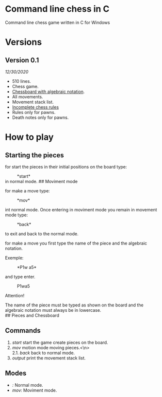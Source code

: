 # Command line chess in C
Command line chess game written in C for Windows
# Versions
## Version 0.1
*12/30/2020*
* 510 lines.
* Chess game.
* [Chessboard with algebraic notation](https://en.wikipedia.org/wiki/Algebraic_notation_(chess)#:~:text=Algebraic%20notation%20(or%20AN)%20is,books%2C%20magazines%2C%20and%20newspapers.).
* All movements.
* Movement stack list.
* [Incomplete chess rules](https://en.wikipedia.org/wiki/Rules_of_chess)
* Rules only for pawns.
* Death notes only for pawns.
# How to play
## Starting the pieces
<p>for start the pieces in their initial positions on the board type:<br /> 
<p>&nbsp;&nbsp;&nbsp;&nbsp;&nbsp;&nbsp;&nbsp;&nbsp;&nbsp;&nbsp;*start*<br /> 
in normal mode.
## Moviment mode
<p>for make a move type:<br />
<p>&nbsp;&nbsp;&nbsp;&nbsp;&nbsp;&nbsp;&nbsp;&nbsp;&nbsp;&nbsp;*mov*<br /> 
<p>int normal mode. Once entering in moviment mode you remain in movement mode type:<br /> 
<p>&nbsp;&nbsp;&nbsp;&nbsp;&nbsp;&nbsp;&nbsp;&nbsp;&nbsp;&nbsp;*back*<br /> 
<p>to exit and back to the normal mode.<br /> 
<p>for make a move you first type the name of the piece and the algebraic notation.<br /> 
<p>Exemple:<br /> 
<p>&nbsp;&nbsp;&nbsp;&nbsp;&nbsp;&nbsp;&nbsp;&nbsp;&nbsp;&nbsp;*P1w a5*<br />  
<p>and type enter.<br />  
<p>&nbsp;&nbsp;&nbsp;&nbsp;&nbsp;&nbsp;&nbsp;&nbsp;&nbsp;&nbsp;P1w<space>a5<enter><br /> 
<p>Attention!<br />  
<p>The name of the piece must be typed as shown on the board and the algebraic notation must always be in lowercase.<br />  
## Pieces and Chessboard
  
## Commands
1. *start* start the game create pieces on the board.
2. *mov* motion mode moving pieces.<\n>  
2.1. *back* back to normal mode.
3. *output* print the movement stack list.
## Modes
* *:* Normal mode.
* *mov:* Moviment mode.
